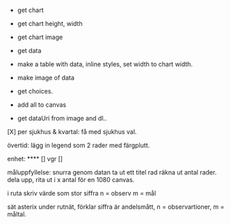 - get chart
- get chart height, width
- get chart image
 
- get data
- make a table with data, inline styles, set width to chart width.
- make image of data
 
 
- get choices.
 
- add all to canvas
 
- get dataUri from image and dl..



[X] per sjukhus & kvartal: få med sjukhus val.

övertid: 
lägg in legend som 2 rader med färgplutt.

enhet: **** []
vgr []

måluppfyllelse:
snurra genom datan
ta ut ett titel rad
räkna ut antal rader.
dela upp, rita ut i x antal för en 1080 canvas.

i ruta skriv värde som stor siffra
n = observ
m = mål

sät asterix under rutnät, förklar siffra är andelsmått, n = observartioner, m = måltal.